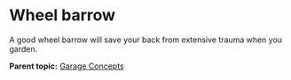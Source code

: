 # Wheel barrow 

A good wheel barrow will save your back from extensive trauma when you garden.

**Parent topic:** [Garage Concepts](../concepts/garageconceptsoverview.md)

